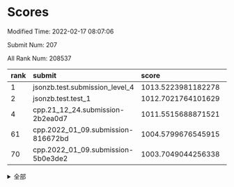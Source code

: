 # Scores

Modified Time: 2022-02-17 08:07:06

Submit Num: 207

All Rank Num: 208537

| rank |               submit               |       score        |       sigma        | pk_num |
| :--- | :--------------------------------- | :----------------- | :----------------- | :----- |
| 1    | jsonzb.test.submission_level_4     | 1013.5223981182278 | 0.823368227370216  | 4029   |
| 2    | jsonzb.test.test_1                 | 1012.7021764101629 | 0.7951319513768368 | 4028   |
| 4    | cpp.21_12_24.submission-2b2ea0d7   | 1011.5515688871521 | 0.7912457177085749 | 4033   |
| 61   | cpp.2022_01_09.submission-816672bd | 1004.5799676545915 | 0.7203266047505898 | 4026   |
| 70   | cpp.2022_01_09.submission-5b0e3de2 | 1003.7049044256338 | 0.7253593099410952 | 4029   |


<details>
<summary>全部</summary>

| rank |                 submit                 |       score        |       sigma        | pk_num |
| :--- | :------------------------------------- | :----------------- | :----------------- | :----- |
| 1    | jsonzb.test.submission_level_4         | 1013.5223981182278 | 0.823368227370216  | 4029   |
| 2    | jsonzb.test.test_1                     | 1012.7021764101629 | 0.7951319513768368 | 4028   |
| 3    | gobigger.level_3.submission_level_3_35 | 1011.5869822785709 | 0.762802598467998  | 4026   |
| 4    | cpp.21_12_24.submission-2b2ea0d7       | 1011.5515688871521 | 0.7912457177085749 | 4033   |
| 5    | gobigger.level_3.submission_level_3_15 | 1011.387222827644  | 0.7797772650187956 | 4030   |
| 6    | gobigger.level_3.submission_level_3_14 | 1011.3139997231824 | 0.7867308582623538 | 4034   |
| 7    | gobigger.level_3.submission_level_3_49 | 1010.9563681989481 | 0.7592017964964308 | 4027   |
| 8    | gobigger.level_3.submission_level_3_19 | 1010.7967893806108 | 0.7481791537286242 | 4028   |
| 9    | gobigger.level_3.submission_level_3_45 | 1010.7098785107214 | 0.7498356291109021 | 4030   |
| 10   | gobigger.level_3.submission_level_3_32 | 1010.6206515282803 | 0.7567071617610048 | 4031   |
| 11   | gobigger.level_3.submission_level_3_36 | 1010.4952075905924 | 0.7787120993600265 | 4018   |
| 12   | gobigger.level_3.submission_level_3_28 | 1010.4606263131963 | 0.7733667383167867 | 4032   |
| 13   | gobigger.level_3.submission_level_3_4  | 1010.4002830390078 | 0.7654241438951234 | 4029   |
| 14   | gobigger.level_3.submission_level_3_0  | 1010.3243357751134 | 0.7501481187733686 | 4036   |
| 15   | gobigger.level_3.submission_level_3_20 | 1010.2965779001383 | 0.7692904806760069 | 4027   |
| 16   | gobigger.level_3.submission_level_3_8  | 1010.2088233948716 | 0.7666173416084472 | 4030   |
| 17   | gobigger.level_3.submission_level_3_43 | 1010.2055985155816 | 0.7570412317893938 | 4031   |
| 18   | gobigger.level_3.submission_level_3_31 | 1010.1445193376027 | 0.7741594748395477 | 4030   |
| 19   | gobigger.level_3.submission_level_3_44 | 1010.1358640332406 | 0.787503985877751  | 4030   |
| 20   | gobigger.level_3.submission_level_3_30 | 1009.9686431929407 | 0.7544566584311582 | 4034   |
| 21   | gobigger.level_3.submission_level_3_48 | 1009.9176100622664 | 0.7470946914251407 | 4029   |
| 22   | gobigger.level_3.submission_level_3_37 | 1009.8702888031106 | 0.736925300473849  | 4028   |
| 23   | gobigger.level_3.submission_level_3_29 | 1009.8531828522507 | 0.745756192127969  | 4032   |
| 24   | gobigger.level_3.submission_level_3_17 | 1009.8524279398132 | 0.7828937609907839 | 4034   |
| 25   | gobigger.level_3.submission_level_3_16 | 1009.8352293732997 | 0.7472062117789104 | 4028   |
| 26   | gobigger.level_3.submission_level_3_39 | 1009.814465318186  | 0.748907170108034  | 4029   |
| 27   | gobigger.level_3.submission_level_3_24 | 1009.8060297558733 | 0.7604216728350107 | 4028   |
| 28   | gobigger.level_3.submission_level_3_41 | 1009.7609976462877 | 0.7482588125902144 | 4026   |
| 29   | gobigger.level_3.submission_level_3_10 | 1009.7156776665942 | 0.7459798095341867 | 4029   |
| 30   | gobigger.level_3.submission_level_3_42 | 1009.6970642307211 | 0.7531954281933324 | 4027   |
| 31   | gobigger.level_3.submission_level_3_46 | 1009.668474132422  | 0.7631184773086153 | 4034   |
| 32   | gobigger.level_3.submission_level_3_18 | 1009.604832069849  | 0.7677106476254004 | 4033   |
| 33   | gobigger.level_3.submission_level_3_40 | 1009.5616586301306 | 0.7573253235276353 | 4031   |
| 34   | gobigger.level_3.submission_level_3_9  | 1009.5493875142262 | 0.7613319683926563 | 4029   |
| 35   | gobigger.level_3.submission_level_3_38 | 1009.5356252339376 | 0.7474345477445774 | 4030   |
| 36   | gobigger.level_3.submission_level_3_23 | 1009.5353042525553 | 0.7610173786586663 | 4030   |
| 37   | gobigger.level_3.submission_level_3_1  | 1009.5330211408146 | 0.7483829439348295 | 4026   |
| 38   | gobigger.level_3.submission_level_3_34 | 1009.509744187595  | 0.7336758831611147 | 4027   |
| 39   | gobigger.level_3.submission_level_3_5  | 1009.2843018503787 | 0.7571711505175877 | 4030   |
| 40   | gobigger.level_3.submission_level_3_13 | 1009.2671674776051 | 0.7570914605610112 | 4028   |
| 41   | gobigger.level_3.submission_level_3_12 | 1009.2645296831777 | 0.748181945397762  | 4031   |
| 42   | gobigger.level_3.submission_level_3_6  | 1009.2377319056191 | 0.744354086736042  | 4032   |
| 43   | gobigger.level_3.submission_level_3_27 | 1009.1966457088494 | 0.7527817954495524 | 4032   |
| 44   | gobigger.level_3.submission_level_3_2  | 1009.1647815033283 | 0.7370569201073214 | 4032   |
| 45   | gobigger.level_3.submission_level_3_47 | 1009.1497371943182 | 0.7219007996351781 | 4032   |
| 46   | gobigger.level_3.submission_level_3_33 | 1009.105799619541  | 0.752356289390413  | 4028   |
| 47   | gobigger.level_3.submission_level_3_7  | 1009.0876975590556 | 0.757028178259823  | 4029   |
| 48   | gobigger.level_3.submission_level_3_22 | 1009.0536436726622 | 0.7494070324568667 | 4030   |
| 49   | gobigger.level_3.submission_level_3_26 | 1009.0334843109472 | 0.7432093977227499 | 4033   |
| 50   | gobigger.level_3.submission_level_3_11 | 1008.980255471794  | 0.7396901266948507 | 4029   |
| 51   | gobigger.level_3.submission_level_3_3  | 1008.6308354491066 | 0.7513021533934144 | 4025   |
| 52   | gobigger.level_3.submission_level_3_25 | 1008.5781140013272 | 0.7319649352482384 | 4025   |
| 53   | gobigger.level_3.submission_level_3_21 | 1007.7359304281298 | 0.7356280219054313 | 4031   |
| 54   | gobigger.level_1.submission_level_1_14 | 1005.2705352027692 | 0.7237751406441778 | 4029   |
| 55   | gobigger.level_1.submission_level_1_42 | 1005.155506553091  | 0.704164731820778  | 4030   |
| 56   | gobigger.level_1.submission_level_1_20 | 1005.0674648823774 | 0.7175883012206308 | 4027   |
| 57   | gobigger.level_1.submission_level_1_12 | 1004.9027756032328 | 0.7347866212102928 | 4032   |
| 58   | gobigger.level_1.submission_level_1_1  | 1004.6197065259569 | 0.7159798302532326 | 4027   |
| 59   | gobigger.level_1.submission_level_1_4  | 1004.6192998585776 | 0.730424975001645  | 4034   |
| 60   | gobigger.level_1.submission_level_1_32 | 1004.6169249536775 | 0.7304916892050095 | 4027   |
| 61   | cpp.2022_01_09.submission-816672bd     | 1004.5799676545915 | 0.7203266047505898 | 4026   |
| 62   | gobigger.level_1.submission_level_1_35 | 1004.5411225425887 | 0.7141008044857601 | 4024   |
| 63   | gobigger.level_1.submission_level_1_15 | 1004.3752812990764 | 0.7199637631315922 | 4033   |
| 64   | gobigger.level_1.submission_level_1_44 | 1004.2787717502267 | 0.7269319439032633 | 4023   |
| 65   | gobigger.level_1.submission_level_1_23 | 1004.1647363679953 | 0.7198929980309139 | 4029   |
| 66   | gobigger.level_1.submission_level_1_33 | 1003.9945443573715 | 0.7094851407680695 | 4030   |
| 67   | gobigger.level_1.submission_level_1_49 | 1003.8179786907318 | 0.7085123331808069 | 4031   |
| 68   | gobigger.level_1.submission_level_1_39 | 1003.8091959666831 | 0.7241858179416911 | 4026   |
| 69   | gobigger.level_1.submission_level_1_6  | 1003.7083574033381 | 0.72090699984915   | 4035   |
| 70   | cpp.2022_01_09.submission-5b0e3de2     | 1003.7049044256338 | 0.7253593099410952 | 4029   |
| 71   | gobigger.level_1.submission_level_1_8  | 1003.6240780591232 | 0.7079092026179546 | 4029   |
| 72   | gobigger.level_1.submission_level_1_26 | 1003.5992306742527 | 0.7302581407928295 | 4031   |
| 73   | gobigger.level_1.submission_level_1_31 | 1003.5952395794701 | 0.7157070618269483 | 4033   |
| 74   | gobigger.level_1.submission_level_1_40 | 1003.5690756815004 | 0.7068098293365994 | 4032   |
| 75   | gobigger.level_1.submission_level_1_48 | 1003.5674135232324 | 0.7108238703222006 | 4028   |
| 76   | gobigger.level_1.submission_level_1_13 | 1003.5570219747086 | 0.722571376201844  | 4026   |
| 77   | gobigger.level_1.submission_level_1_45 | 1003.4756395254007 | 0.7158788327146594 | 4027   |
| 78   | gobigger.level_1.submission_level_1_38 | 1003.4309786124576 | 0.7135797581739579 | 4029   |
| 79   | gobigger.level_1.submission_level_1_37 | 1003.3596431108738 | 0.723512560002301  | 4035   |
| 80   | gobigger.level_1.submission_level_1_46 | 1003.3570835060203 | 0.7100075889468197 | 4032   |
| 81   | gobigger.level_1.submission_level_1_16 | 1003.3484575308846 | 0.7262397858477279 | 4032   |
| 82   | gobigger.level_1.submission_level_1_47 | 1003.3469147071679 | 0.7176029108239521 | 4026   |
| 83   | gobigger.level_1.submission_level_1_9  | 1003.306668927291  | 0.7180008296785303 | 4027   |
| 84   | gobigger.level_1.submission_level_1_0  | 1003.2980928048564 | 0.7076845464607837 | 4029   |
| 85   | gobigger.level_1.submission_level_1_11 | 1003.248532743244  | 0.728032628806285  | 4029   |
| 86   | gobigger.level_1.submission_level_1_17 | 1003.1989346916447 | 0.7190795675200711 | 4036   |
| 87   | gobigger.level_1.submission_level_1_24 | 1003.1976450932181 | 0.7099015204721648 | 4028   |
| 88   | gobigger.level_1.submission_level_1_7  | 1003.1853446882399 | 0.707113779641522  | 4035   |
| 89   | gobigger.level_1.submission_level_1_29 | 1003.1639631061342 | 0.7149532605296919 | 4029   |
| 90   | gobigger.level_1.submission_level_1_27 | 1003.0632199321939 | 0.7125778342720833 | 4027   |
| 91   | gobigger.level_1.submission_level_1_5  | 1003.0526955175421 | 0.7114386886152109 | 4026   |
| 92   | gobigger.level_1.submission_level_1_18 | 1002.9965549894142 | 0.7179870126794572 | 4027   |
| 93   | gobigger.level_1.submission_level_1_10 | 1002.9827163268454 | 0.7107057454060829 | 4033   |
| 94   | gobigger.level_1.submission_level_1_43 | 1002.9276751086123 | 0.706350852160204  | 4031   |
| 95   | gobigger.level_1.submission_level_1_28 | 1002.9233159073973 | 0.7239102049593543 | 4029   |
| 96   | gobigger.level_1.submission_level_1_25 | 1002.7993163865991 | 0.7227635161726105 | 4029   |
| 97   | gobigger.level_1.submission_level_1_19 | 1002.7479706939898 | 0.7273592806789765 | 4025   |
| 98   | gobigger.level_1.submission_level_1_21 | 1002.702480698433  | 0.727558317765031  | 4032   |
| 99   | gobigger.level_1.submission_level_1_30 | 1002.6191952890316 | 0.7183259991912153 | 4032   |
| 100  | gobigger.level_1.submission_level_1_34 | 1002.4963047808943 | 0.7188038379896259 | 4030   |
| 101  | gobigger.level_1.submission_level_1_3  | 1002.3584366155495 | 0.70595652957041   | 4031   |
| 102  | gobigger.level_1.submission_level_1_2  | 1002.3500495833347 | 0.7052825326061881 | 4028   |
| 103  | gobigger.level_1.submission_level_1_41 | 1002.208126256732  | 0.706505660413229  | 4024   |
| 104  | gobigger.level_1.submission_level_1_22 | 1001.8846253972393 | 0.7121855683777844 | 4033   |
| 105  | gobigger.level_1.submission_level_1_36 | 1001.5278858806528 | 0.7100539697909798 | 4031   |
| 106  | gobigger.random.submission_random_37   | 997.1797416054078  | 0.7146098591407134 | 4033   |
| 107  | gobigger.random.submission_random_28   | 997.1520053952654  | 0.6982994817064615 | 4032   |
| 108  | gobigger.random.submission_random_27   | 997.1106258355271  | 0.7150960093986077 | 4027   |
| 109  | gobigger.random.submission_random_48   | 996.8955803696177  | 0.7171793764005521 | 4025   |
| 110  | gobigger.random.submission_random_25   | 996.8506601638973  | 0.7094972698479861 | 4029   |
| 111  | gobigger.random.submission_random_46   | 996.8497737676424  | 0.707919649599537  | 4038   |
| 112  | gobigger.random.submission_random_44   | 996.7818841606451  | 0.7053458175659242 | 4032   |
| 113  | gobigger.random.submission_random_11   | 996.6420220902903  | 0.707635314815576  | 4029   |
| 114  | gobigger.random.submission_random_33   | 996.530275348687   | 0.7149625973289535 | 4028   |
| 115  | gobigger.random.submission_random_32   | 996.5287736857191  | 0.7047876236827554 | 4032   |
| 116  | gobigger.random.submission_random_49   | 996.4654159342152  | 0.7192019574351787 | 4023   |
| 117  | gobigger.random.submission_random_22   | 996.4582501150866  | 0.6949271144294707 | 4031   |
| 118  | gobigger.random.submission_random_18   | 996.443669034      | 0.7114675600443741 | 4030   |
| 119  | gobigger.random.submission_random_31   | 996.4428609769303  | 0.7206424644983435 | 4028   |
| 120  | gobigger.random.submission_random_20   | 996.3258165535002  | 0.7005138219090801 | 4027   |
| 121  | gobigger.random.submission_random_5    | 996.310213330759   | 0.7212956023926869 | 4028   |
| 122  | gobigger.random.submission_random_15   | 996.2698657858014  | 0.710011276996284  | 4036   |
| 123  | gobigger.random.submission_random_2    | 996.1878890999783  | 0.70268715391553   | 4035   |
| 124  | gobigger.random.submission_random_13   | 996.156407685271   | 0.711395561108085  | 4030   |
| 125  | gobigger.random.submission_random_47   | 996.1267822258059  | 0.7065701569977656 | 4030   |
| 126  | gobigger.random.submission_random_10   | 996.0783919487181  | 0.7021518990067439 | 4028   |
| 127  | gobigger.random.submission_random_16   | 996.0761411298909  | 0.7058629553849529 | 4032   |
| 128  | gobigger.random.submission_random_24   | 996.0307987006695  | 0.7061261725531316 | 4031   |
| 129  | gobigger.random.submission_random_19   | 996.0047775932545  | 0.7145324771379721 | 4033   |
| 130  | gobigger.random.submission_random_26   | 995.9303256599871  | 0.7095797724551755 | 4024   |
| 131  | gobigger.random.submission_random_6    | 995.9233559177053  | 0.7260657503393344 | 4030   |
| 132  | gobigger.random.submission_random_35   | 995.8724021911709  | 0.6953944242825887 | 4034   |
| 133  | gobigger.random.submission_random_38   | 995.8708081864313  | 0.7123286435662602 | 4028   |
| 134  | gobigger.random.submission_random_0    | 995.8696945049307  | 0.7161379510487181 | 4034   |
| 135  | gobigger.random.submission_random_1    | 995.7734038826296  | 0.7167235764345525 | 4028   |
| 136  | gobigger.random.submission_random_29   | 995.7594264739557  | 0.7156919201393162 | 4029   |
| 137  | gobigger.random.submission_random_42   | 995.743887838932   | 0.7170332913531984 | 4031   |
| 138  | gobigger.random.submission_random_12   | 995.6412773734729  | 0.7106184761902623 | 4031   |
| 139  | gobigger.random.submission_random_14   | 995.5955569295471  | 0.7309559484448891 | 4030   |
| 140  | gobigger.random.submission_random_17   | 995.5178579242993  | 0.711436463963413  | 4031   |
| 141  | gobigger.random.submission_random_40   | 995.4395793954955  | 0.7088692552892455 | 4027   |
| 142  | gobigger.random.submission_random_21   | 995.4387229636258  | 0.7146229211345143 | 4033   |
| 143  | gobigger.random.submission_random_8    | 995.4378394399665  | 0.7121282398804422 | 4033   |
| 144  | gobigger.random.submission_random_39   | 995.3954011293529  | 0.699765473517149  | 4030   |
| 145  | gobigger.random.submission_random_43   | 995.3811620437791  | 0.7120846832076425 | 4030   |
| 146  | gobigger.random.submission_random_41   | 995.3593912066793  | 0.7073708132764772 | 4032   |
| 147  | gobigger.random.submission_random_36   | 995.3507526380346  | 0.7058606417410905 | 4025   |
| 148  | gobigger.random.submission_random_7    | 995.3333417166122  | 0.7075819339435845 | 4029   |
| 149  | gobigger.random.submission_random_45   | 995.1940128165385  | 0.7196757958133113 | 4026   |
| 150  | gobigger.random.submission_random_34   | 995.0894077508358  | 0.7202823122859882 | 4024   |
| 151  | gobigger.random.submission_random_9    | 995.0693783129709  | 0.7121027612990163 | 4031   |
| 152  | gobigger.random.submission_random_23   | 995.012264307962   | 0.7000635430415575 | 4030   |
| 153  | gobigger.random.submission_random_3    | 995.002450614997   | 0.7072142261879867 | 4027   |
| 154  | gobigger.random.submission_random_4    | 994.7123951923029  | 0.714769263837212  | 4030   |
| 155  | gobigger.random.submission_random_30   | 994.2824189293982  | 0.7194548534599692 | 4029   |
| 156  | gobigger.level_2.submission_level_2_36 | 994.0278983851315  | 0.7285980535554621 | 4024   |
| 157  | gobigger.level_2.submission_level_2_0  | 993.7012414302795  | 0.7162385904418688 | 4023   |
| 158  | gobigger.level_2.submission_level_2_10 | 993.6730584686683  | 0.7530842375629029 | 4034   |
| 159  | gobigger.level_2.submission_level_2_38 | 993.6430125044104  | 0.7398467676928651 | 4034   |
| 160  | gobigger.level_2.submission_level_2_17 | 993.4762476446126  | 0.7347250745045414 | 4030   |
| 161  | gobigger.level_2.submission_level_2_47 | 993.3901696872817  | 0.7408786425750253 | 4031   |
| 162  | gobigger.level_2.submission_level_2_4  | 993.326002433575   | 0.736125051548061  | 4025   |
| 163  | gobigger.level_2.submission_level_2_35 | 993.2244365361607  | 0.7658352461908002 | 4031   |
| 164  | gobigger.level_2.submission_level_2_19 | 993.0138854828238  | 0.7276703169421962 | 4031   |
| 165  | gobigger.level_2.submission_level_2_18 | 992.9646705446295  | 0.7457178510649282 | 4028   |
| 166  | gobigger.level_2.submission_level_2_44 | 992.9140117396466  | 0.7456028437593445 | 4032   |
| 167  | gobigger.level_2.submission_level_2_33 | 992.8997950068542  | 0.7424801347085808 | 4030   |
| 168  | gobigger.level_2.submission_level_2_9  | 992.8206724659183  | 0.7310505546775421 | 4029   |
| 169  | gobigger.level_2.submission_level_2_21 | 992.7954153228308  | 0.7503663888351358 | 4030   |
| 170  | gobigger.level_2.submission_level_2_8  | 992.7875082129292  | 0.7460596702043557 | 4030   |
| 171  | gobigger.level_2.submission_level_2_16 | 992.5746887205432  | 0.7292552038668234 | 4031   |
| 172  | gobigger.level_2.submission_level_2_23 | 992.5201209900144  | 0.7401457528990673 | 4030   |
| 173  | gobigger.level_2.submission_level_2_41 | 992.4537600532552  | 0.761493982876596  | 4033   |
| 174  | gobigger.level_2.submission_level_2_22 | 992.4289002674689  | 0.7472031585995954 | 4030   |
| 175  | gobigger.level_2.submission_level_2_27 | 992.3607386341142  | 0.7176949696623489 | 4026   |
| 176  | gobigger.level_2.submission_level_2_12 | 992.245077922927   | 0.7611292711401967 | 4030   |
| 177  | gobigger.level_2.submission_level_2_30 | 992.2060702843073  | 0.7563628670340381 | 4026   |
| 178  | gobigger.level_2.submission_level_2_6  | 992.1635424398563  | 0.7394116773891207 | 4032   |
| 179  | gobigger.level_2.submission_level_2_26 | 991.9860128382353  | 0.7568197246802436 | 4027   |
| 180  | gobigger.level_2.submission_level_2_20 | 991.9744833494703  | 0.7710375015280821 | 4033   |
| 181  | gobigger.level_2.submission_level_2_11 | 991.9388828283646  | 0.7525640272864073 | 4026   |
| 182  | gobigger.level_2.submission_level_2_45 | 991.9192531282692  | 0.7585139135487973 | 4035   |
| 183  | gobigger.level_2.submission_level_2_1  | 991.9087703840792  | 0.767044510932839  | 4027   |
| 184  | gobigger.level_2.submission_level_2_32 | 991.8932367439263  | 0.7599852548752944 | 4028   |
| 185  | gobigger.level_2.submission_level_2_39 | 991.8050555261626  | 0.7284932489534137 | 4027   |
| 186  | gobigger.level_2.submission_level_2_14 | 991.8011004962246  | 0.7275581478944474 | 4030   |
| 187  | gobigger.level_2.submission_level_2_15 | 991.7648580270068  | 0.7334099968083098 | 4031   |
| 188  | gobigger.level_2.submission_level_2_5  | 991.7064579398777  | 0.7480845009512415 | 4031   |
| 189  | gobigger.level_2.submission_level_2_2  | 991.5585067286711  | 0.7532662494665792 | 4026   |
| 190  | gobigger.level_2.submission_level_2_49 | 991.5542179438979  | 0.7310482390437878 | 4031   |
| 191  | gobigger.level_2.submission_level_2_40 | 991.5484675393288  | 0.7486727560995711 | 4032   |
| 192  | gobigger.level_2.submission_level_2_34 | 991.5348000230524  | 0.7439246630555233 | 4029   |
| 193  | gobigger.level_2.submission_level_2_25 | 991.5033384541488  | 0.7202635379214712 | 4032   |
| 194  | gobigger.level_2.submission_level_2_13 | 991.4973800871179  | 0.7726632978040261 | 4030   |
| 195  | gobigger.level_2.submission_level_2_48 | 991.3168561402589  | 0.7305430084134513 | 4032   |
| 196  | gobigger.level_2.submission_level_2_28 | 991.2213939652881  | 0.7529902176279627 | 4032   |
| 197  | gobigger.level_2.submission_level_2_42 | 991.2117133955285  | 0.7696644515295493 | 4034   |
| 198  | gobigger.level_2.submission_level_2_31 | 991.1915970777593  | 0.7644693841171961 | 4028   |
| 199  | gobigger.level_2.submission_level_2_29 | 991.0785575671255  | 0.7555056405733424 | 4030   |
| 200  | gobigger.level_2.submission_level_2_46 | 990.9633255712557  | 0.783531863871004  | 4029   |
| 201  | gobigger.level_2.submission_level_2_43 | 990.9008136472169  | 0.7485908073432571 | 4033   |
| 202  | gobigger.level_2.submission_level_2_37 | 990.8187642051716  | 0.7574191103135083 | 4031   |
| 203  | gobigger.level_2.submission_level_2_24 | 990.7328491656262  | 0.7533118536868026 | 4033   |
| 204  | gobigger.level_2.submission_level_2_7  | 990.5862085333106  | 0.7498285541478529 | 4027   |
| 205  | gobigger.level_2.submission_level_2_3  | 989.8887004434318  | 0.7667019984148866 | 4024   |
| 206  | gobigger.none.submission_none_1        | 979.2718230570766  | 1.1787413285446193 | 4033   |
| 207  | gobigger.none.submission_none_0        | 975.2576223016796  | 1.4779603543991073 | 4034   |

</details>